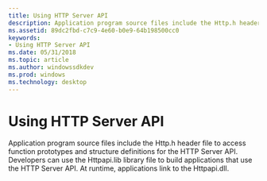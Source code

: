 ```yaml
---
title: Using HTTP Server API
description: Application program source files include the Http.h header file to access function prototypes and structure definitions for the HTTP Server API.
ms.assetid: 89dc2fbd-c7c9-4e60-b0e9-64b198500cc0
keywords:
- Using HTTP Server API
ms.date: 05/31/2018
ms.topic: article
ms.author: windowssdkdev
ms.prod: windows
ms.technology: desktop
---
```


# Using HTTP Server API

Application program source files include the Http.h header file to access function prototypes and structure definitions for the HTTP Server API. Developers can use the Httpapi.lib library file to build applications that use the HTTP Server API. At runtime, applications link to the Httpapi.dll.

 

 




